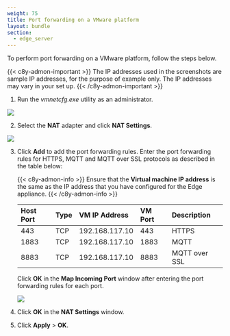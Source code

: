 ```yaml
---
weight: 75
title: Port forwarding on a VMware platform
layout: bundle
section:
  - edge_server
---
```


To perform port forwarding on a VMware platform, follow the steps below.

{{< c8y-admon-important >}}
The IP addresses used in the screenshots are sample IP addresses, for the purpose of example only. The IP addresses may vary in your set up.
{{< /c8y-admon-important >}}

1. Run the *vmnetcfg.exe* utility as an administrator.
<img src="/images/edge/edge-vmware-port-forwarding-01.png" name="Port forwarding on VMware"/>

2. Select the **NAT** adapter and click **NAT Settings**.
<img src="/images/edge/edge-vmware-port-forwarding-02.png" name="NAT Settings"/>

3. Click **Add** to add the port forwarding rules. Enter the port forwarding rules for HTTPS, MQTT and MQTT over SSL protocols as described in the table below:

	{{< c8y-admon-info >}}
Ensure that the **Virtual machine IP address** is the same as the IP address that you have configured for the Edge appliance.
	{{< /c8y-admon-info >}}

	|Host Port|Type|VM IP Address|VM Port|Description
	|:---|:---|:---|:---|:---
	|443|TCP|192.168.117.10|443|HTTPS
	|1883|TCP|192.168.117.10|1883|MQTT
	|8883|TCP|192.168.117.10|8883|MQTT over SSL

	Click **OK** in the **Map Incoming Port** window after entering the port forwarding rules for each port.

	<img src="/images/edge/edge-vmware-port-forwarding-03.png" name="NAT Settings"/>

4. Click **OK** in the **NAT Settings** window.

5. Click **Apply** > **OK**.
